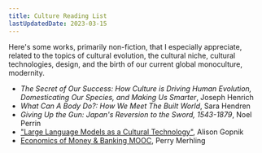 ```yaml
---
title: Culture Reading List
lastUpdatedDate: 2023-03-15
---
```


Here's some works, primarily non-fiction, that I especially appreciate, related to the topics of cultural evolution, the cultural niche, cultural technologies, design, and the birth of our current global monoculture, modernity.

- *The Secret of Our Success: How Culture is Driving Human Evolution, Domesticating Our Species, and Making Us Smarter*, Joseph Henrich
- *What Can A Body Do?: How We Meet The Built World*, Sara Hendren
- *Giving Up the Gun: Japan's Reversion to the Sword, 1543-1879*, Noel Perrin
- ["Large Language Models as a Cultural Technology"](https://www.youtube.com/live/k7rPtFLH6yw?feature=share), Alison Gopnik
- [Economics of Money & Banking MOOC](https://youtube.com/playlist?list=PLSuwqsAnJMtwZEwkJgHZCod2xP9b7skF5), Perry Merhling